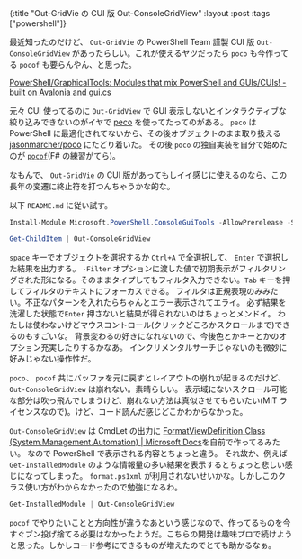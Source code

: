 {:title "Out-GridVie の CUI 版 Out-ConsoleGridView"
:layout :post
:tags ["powershell"]}

最近知ったのだけど、 `Out-GridVie` の PowerShell Team 謹製 CUI 版 `Out-ConsoleGridView` があったらしい。これが使えるヤツだったら `poco` も今作ってる `pocof` も要らんやん、と思った。

[PowerShell/GraphicalTools: Modules that mix PowerShell and GUIs/CUIs! - built on Avalonia and gui.cs](https://github.com/PowerShell/GraphicalTools)

元々 CUI 使ってるのに `Out-GridView` で GUI 表示しないとインタラクティブな絞り込みできないのがイヤで [peco](https://github.com/peco/peco) を使ってたってのがある。
`peco` は PowerShell に最適化されてないから、その後オブジェクトのまま取り扱える [jasonmarcher/poco](https://github.com/jasonmarcher/poco) にたどり着いた。
その後 `poco` の独自実装を自分で始めたのが [`pocof`](https://github.com/krymtkts/pocof)(F# の練習がてら)。

なもんで、 `Out-GridVie` の CUI 版があってもしイイ感じに使えるのなら、この長年の変遷に終止符を打つんちゃうかな的な。

以下 `README.md` に従い試す。

```powershell
Install-Module Microsoft.PowerShell.ConsoleGuiTools -AllowPrerelease -Scope AllUsers
```

```powershell
Get-ChildItem | Out-ConsoleGridView
```

<!-- ![水色の背景に印字される `ls` の結果](/img/2022-09-03-capture/capture.png) -->

`space` キーでオブジェクトを選択するか `Ctrl+A` で全選択して、 `Enter` で選択した結果を出力する。
`-Filter` オプションに渡した値で初期表示がフィルタリングされた形になる。そのままタイプしてもフィルタ入力できない。`Tab` キーを押してフィルタのテキストにフォーカスできる。
フィルタは正規表現のみみたい。不正なパターンを入れたらちゃんとエラー表示されてエライ。
必ず結果を洗濯した状態で`Enter` 押さないと結果が得られないのはちょっとメンドイ。
わたしは使わないけどマウスコントロール(クリックどころかスクロールまで)できるのもすごいな。
背景変わるの好きになれないので、今後色とかキーとかのオプション充実したりするかなあ。
インクリメンタルサーチじゃないのも微妙に好みじゃない操作性だ。

`poco`、 `pocof` 共にバッファを元に戻すとレイアウトの崩れが起きるのだけど、 `Out-ConsoleGridView` は崩れない。素晴らしい。
表示域にないスクロール可能な部分は吹っ飛んでしまうけど、崩れない方法は真似させてもらいたい(MIT ライセンスなので)。けど、コード読んだ感じどこかわからなかった。

`Out-ConsoleGridView` は CmdLet の出力に [FormatViewDefinition Class (System.Management.Automation) | Microsoft Docs](https://docs.microsoft.com/en-us/dotnet/api/system.management.automation.formatviewdefinition?view=powershellsdk-7.0.0)を自前で作ってるみたい。
なので PowerShell で表示される内容とちょっと違う。
それ故か、例えば `Get-InstalledModule` のような情報量の多い結果を表示するとちょっと悲しい感じになってしまった。 `format.ps1xml` が利用されないせいかな。しかしこのクラス使い方がわからなかったので勉強になるわ。

```powershell
Get-InstalledModule | Out-ConsoleGridView
```

<!-- ![すし詰めに印字される `Get-InstalledModule` の結果](/img/2022-09-03-capture/jam-packed-capture.png) -->

`pocof` でやりたいことと方向性が違うなあという感じなので、作ってるものを今すぐブン投げ捨てる必要はなかったようだ。こちらの開発は趣味プロで続けようと思った。しかしコード参考にできるものが増えたのでとても助かるなぁ。
